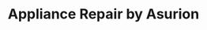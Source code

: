 ---
title: "Appliance Repair by Asurion"
url: /baytown/appliance-repair-by-asurion/
shop: appliance
---